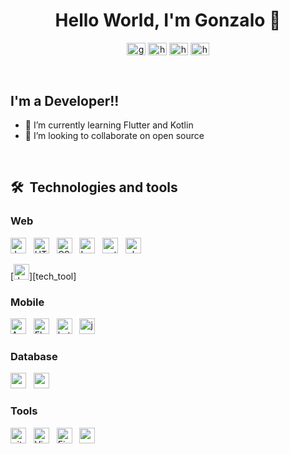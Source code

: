 
<!-- Img obtenida: https://simpleicons.org/?q=Postman -->
<!-- Nombre de url : https://github.com/simple-icons/simple-icons/edit/develop/slugs.md -->

 <!-- <img align="right" alt="GIF" src="https://github.com/arsentieva/arsentieva/blob/main/code.gif?raw=true" width="500" height="320" /> -->

<div align="center">
  <h1>Hello World, I'm Gonzalo  👋</h1>
</div>

<p align="center">
  <a href="https://twitter.com/gonzalo_code" target="blank"
    ><img
      align="center"
      src="https://raw.githubusercontent.com/rahuldkjain/github-profile-readme-generator/22064237dce9d9052582c108ace3c161b646dfd9/src/images/icons/Social/twitter.svg"
      alt="gonzalo_code"
      height="20"
      width="30"
  /></a>
  <a href="https://www.linkedin.com/in/gonzalo-lopez-2050/" target="blank"
    ><img
      align="center"
      src="https://raw.githubusercontent.com/rahuldkjain/github-profile-readme-generator/22064237dce9d9052582c108ace3c161b646dfd9/src/images/icons/Social/linked-in-alt.svg"
      alt="https://www.linkedin.com/in/gonzalo-lopez-2050/"
      height="20"
      width="30"
  /></a>
  <a href="https://www.facebook.com/gonzalo.lopezguerrero.5/" target="blank"
    ><img
      align="center"
      src="https://raw.githubusercontent.com/rahuldkjain/github-profile-readme-generator/22064237dce9d9052582c108ace3c161b646dfd9/src/images/icons/Social/facebook.svg"
      alt="https://www.facebook.com/gonzalo.lopezguerrero.5/"
      height="20"
      width="30"
  /></a>
  <a href="https://www.instagram.com/gonzalo_code/" target="blank"
    ><img
      align="center"
      src="https://raw.githubusercontent.com/rahuldkjain/github-profile-readme-generator/22064237dce9d9052582c108ace3c161b646dfd9/src/images/icons/Social/instagram.svg"
      alt="https://www.instagram.com/gonzalo_code/"
      height="20"
      width="30"
  /></a>
</p>
</br>

## I'm a Developer!!
<!-- - ✍ You can find my projects here [portfolio] -->
- 🌱 I’m currently learning Flutter and Kotlin
- 👯 I’m looking to collaborate on open source
<!-- - 💬 Ask me about ... Anything -->
<!-- - ⚡ Fun fact: I speak 2 languages ( English, Spanish ) -->




<br />

## 🛠  Technologies and tools
### Web

[<img style="display:inline-block" src="https://img.shields.io/badge/JavaScript-282C34?logo=javascript&logoColor=F7DF1E" alt="JavaScript" title="JavaScript" height="25" />][tech_tool]
&nbsp;
[<img src="https://img.shields.io/badge/HTML5-282C34?logo=html5&logoColor=E34F26" alt="HTML5" title="HTML5" height="25" />][tech_tool]
&nbsp;
[<img src="https://img.shields.io/badge/CSS3-282C34?logo=css3&logoColor=1572B6" alt="CSS3" title="CSS3" height="25" />][tech_tool]
&nbsp;
[<img src="https://img.shields.io/badge/Laravel-282C34?logo=laravel&logoColor=FF2D20" alt="Laravel" title="Laravel" height="25" />][tech_tool]
&nbsp;
[<img src="https://img.shields.io/badge/Python-282C34?logo=python&logoColor=3776AB" alt="python" title="python" height="25" />][tech_tool]
&nbsp;
[<img src="https://img.shields.io/badge/PHP-282C34?logo=php&logoColor=777BB4" alt="php" title="php" height="25" />][tech_tool]

<p style="diplay:inline">
[<img style="display:inline-block" src="https://img.shields.io/badge/JavaScript-282C34?logo=javascript&logoColor=F7DF1E" alt="JavaScript" title="JavaScript" height="25" />][tech_tool]
&nbsp;


</p>

### Mobile

<p style="diplay:inline">
<img src="https://img.shields.io/badge/Android-282C34?logo=android&logoColor=3DDC84" alt="Android" title="Android" height="25" />
&nbsp;
<img src="https://img.shields.io/badge/Flutter-282C34?logo=flutter&logoColor=02569B" alt="Flutter" title="Flutter" height="25" />
&nbsp;
<img src="https://img.shields.io/badge/Kotlin-282C34?logo=kotlin&logoColor=0095D5" alt="kotlin" title="kotlin" height="25" />
&nbsp;
<img src="https://img.shields.io/badge/Java-282C34?logo=java&logoColor=0095D5" alt="java" title="java" height="25" />
&nbsp;
</p>


### Database
<p style="diplay:inline">
<img src="https://img.shields.io/badge/MySQL-282C34?logo=mysql&logoColor=4479A1" alt="mysql" title="mysql" height="25" />
&nbsp;
<img src="https://img.shields.io/badge/PostgreSQL-282C34?logo=postgresql&logoColor=4169E1" alt="postgresql" title="postgresql" height="25" />
&nbsp;
</p>


### Tools
<p style="diplay:inline">
<img src="https://img.shields.io/badge/git-282C34?logo=git&logoColor=F05032" alt="git logo" title="git" height="25" />
&nbsp;
<img src="https://img.shields.io/badge/VS%20Code-282C34?logo=visual-studio-code&logoColor=007ACC" alt="Visual Studio Code logo" title="Visual Studio Code" height="25" />
&nbsp;
<img src="https://img.shields.io/badge/Firebase-282C34?logo=firebase&logoColor=FFCA28" alt="Firebase" title="Firebase" height="25" />
&nbsp;
<img src="https://img.shields.io/badge/Postman-282C34?logo=postman&logoColor=FF6C37" alt="postman" title="postman" height="25" />
&nbsp;


</p>




[tech_tool]: #